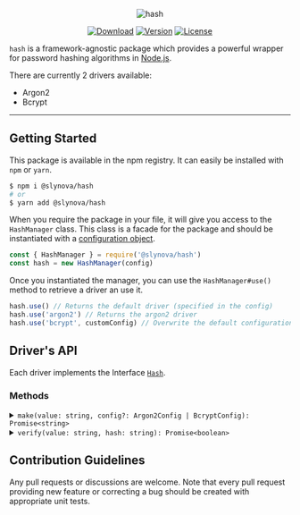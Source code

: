 <p align="center">
  <img src="https://user-images.githubusercontent.com/2793951/60084566-0f2bc400-9738-11e9-909e-7b471a000419.png" alt="hash">
</p>

<p align="center">
  <a href="https://www.npmjs.com/package/@slynova/hash"><img src="https://img.shields.io/npm/dm/@slynova/hash.svg?style=flat-square" alt="Download"></a>
  <a href="https://www.npmjs.com/package/@slynova/hash"><img src="https://img.shields.io/npm/v/@slynova/hash.svg?style=flat-square" alt="Version"></a>
  <a href="https://opensource.org/licenses/MIT"><img src="https://img.shields.io/npm/l/@slynova/hash.svg?style=flat-square" alt="License"></a>
</p>

`hash` is a framework-agnostic package which provides a powerful wrapper for password hashing algorithms in [Node.js](https://nodejs.org).

There are currently 2 drivers available:

- Argon2
- Bcrypt

---

## Getting Started

This package is available in the npm registry.
It can easily be installed with `npm` or `yarn`.

```bash
$ npm i @slynova/hash
# or
$ yarn add @slynova/hash
```

When you require the package in your file, it will give you access to the `HashManager` class.
This class is a facade for the package and should be instantiated with a [configuration object](https://github.com/Slynova-Org/hash/blob/master/test/stubs/config.ts).

```javascript
const { HashManager } = require('@slynova/hash')
const hash = new HashManager(config)
```

Once you instantiated the manager, you can use the `HashManager#use()` method to retrieve a driver an use it.

```javascript
hash.use() // Returns the default driver (specified in the config)
hash.use('argon2') // Returns the argon2 driver
hash.use('bcrypt', customConfig) // Overwrite the default configuration of the driver
```

## Driver's API

Each driver implements the Interface [`Hash`](https://github.com/Slynova-Org/hash/blob/master/src/Hash.ts).

### Methods

<details>
<summary markdown="span"><code>make(value: string, config?: Argon2Config | BcryptConfig): Promise&lt;string&gt;</code></summary>

This method will hash a plain value using the provided driver.

```javascript
await hash.use('bcrypt').make('foo')
// $2b$10$RFgHztUoooIJEhuR4/e3ue4lZg36HYcIY2D7ptjB494FI/ctohaa6
```

</details>

<details>
<summary markdown="span"><code>verify(value: string, hash: string): Promise&lt;boolean&gt;</code></summary>

This method will verify an existing hash with the plain value using the provided driver.

```javascript
await hash.use('bcrypt').verify('foo', '$2b$10$RFgHztUoooIJEhuR4/e3ue4lZg36HYcIY2D7ptjB494FI/ctohaa6')
```

</details>

## Contribution Guidelines

Any pull requests or discussions are welcome.
Note that every pull request providing new feature or correcting a bug should be created with appropriate unit tests.
